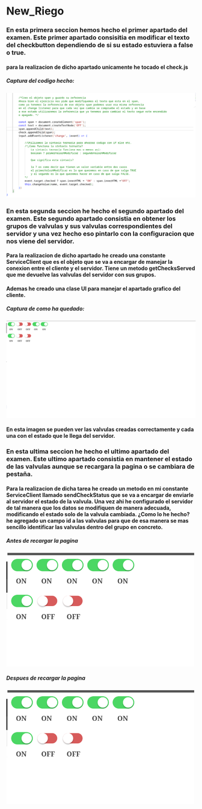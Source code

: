 # New_Riego


### En esta primera seccion hemos hecho el primer apartado del examen. Este primer apartado consisitia en modificar el texto del checkbutton dependiendo de si su estado estuviera a false o true.

#### para la realizacion de dicho apartado unicamente he tocado el check.js

##### Captura del codigo hecho: 


![alt text](image.png)




### En esta segunda seccion he hecho el segundo apartado del examen. Este segundo apartado consistia en obtener los grupos de valvulas y sus valvulas correspondientes del servidor y una vez hecho eso pintarlo con la configuracion que nos viene del servidor.

#### Para la realizacion de dicho apartado he creado una constante ServiceClient que es el objeto que se va a encargar de manejar la conexion entre el cliente y el servidor. Tiene un metodo getChecksServed que me devuelve las valvulas del servidor con sus grupos.

#### Ademas he creado una clase UI para manejar el apartado grafico del cliente.

##### Captura de como ha quedado: 

![alt text](image-1.png)


#### En esta imagen se pueden ver las valvulas creadas correctamente y cada una con el estado que le llega del servidor.




### En esta ultima seccion he hecho el ultimo apartado del examen. Este ultimo apartado consistia en mantener el estado de las valvulas aunque se recargara la pagina o se cambiara de pestaña.


#### Para la realizacion de dicha tarea he creado un metodo en mi constante ServiceClient llamado sendCheckStatus que se va a encargar de enviarle al servidor el estado de la valvula. Una vez ahi he configurado el servidor de tal manera que los datos se modifiquen de manera adecuada, modificando el estado solo de la valvula cambiada. ¿Como lo he hecho? he agregado un campo id a las valvulas para que de esa manera se mas sencillo identificar las valvulas dentro del grupo en concreto. 

##### Antes de recargar la pagina 


![alt text](image-2.png)


##### Despues de recargar la pagina

![alt text](image-3.png)


